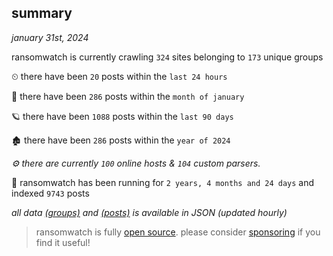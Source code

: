 
## summary
_january 31st, 2024_

ransomwatch is currently crawling `324` sites belonging to `173` unique groups

⏲ there have been `20` posts within the `last 24 hours`

🦈 there have been `286` posts within the `month of january`

🪐 there have been `1088` posts within the `last 90 days`

🏚 there have been `286` posts within the `year of 2024`

_⚙️ there are currently `100` online hosts & `104` custom parsers._

🦕 ransomwatch has been running for `2 years, 4 months and 24 days` and indexed `9743` posts

_all data  [(groups)](http://ransomwhat.telemetry.ltd/groups) and [(posts)](http://ransomwhat.telemetry.ltd/posts) is available in JSON (updated hourly)_

> ransomwatch is fully [open source](https://github.com/joshhighet/ransomwatch#ransomwatch--). please consider [sponsoring](https://github.com/sponsors/joshhighet) if you find it useful!
